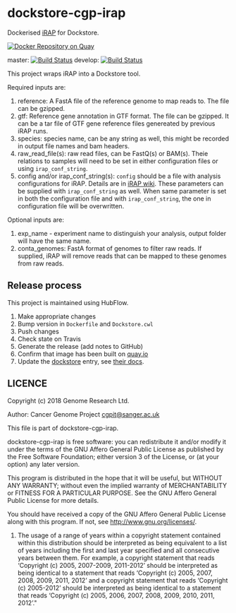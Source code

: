 # dockstore-cgp-irap

Dockerised [iRAP](https://github.com/nunofonseca/irap) for Dockstore.

[![Docker Repository on Quay](https://quay.io/repository/wtsicgp/dockstore-cgp-irap/status "Docker Repository on Quay")](https://quay.io/repository/wtsicgp/dockstore-cgp-irap)

master: [![Build Status](https://travis-ci.org/cancerit/dockstore-cgp-irap.svg?branch=master)](https://travis-ci.org/cancerit/dockstore-cgp-irap)
develop: [![Build Status](https://travis-ci.org/cancerit/dockstore-cgp-irap.svg?branch=develop)](https://travis-ci.org/cancerit/dockstore-cgp-irap)

This project wraps iRAP into a Dockstore tool.

Required inputs are:

1. reference: A FastA file of the reference genome to map reads to. The file can be gzipped.
1. gtf: Reference gene annotation in GTF format. The file can be gzipped. It can be a tar file of GTF gene reference files genereated by previous iRAP runs.
1. species: species name, can be any string as well, this might be recorded in output file names and bam headers.
1. raw_read_file(s): raw read files, can be FastQ(s) or BAM(s). Theie relations to samples will need to be set in either configuration files or using `irap_conf_string`.
1. config and/or irap_conf_string(s): `config` should be a file with analysis configurations for iRAP. Details are in [iRAP wiki](https://github.com/nunofonseca/irap/wiki/8-Configuration-file). These parameters can be supplied with `irap_conf_string` as well. When same parameter is set in both the configuration file and with `irap_conf_string`, the one in configuration file will be overwritten.

Optional inputs are:

1. exp_name - experiment name to distinguish your analysis, output folder will have the same name.
1. conta_genomes: FastA format of genomes to filter raw reads. If supplied, iRAP will remove reads that can be mapped to these genomes from raw reads.

## Release process

This project is maintained using HubFlow.

1. Make appropriate changes
1. Bump version in `Dockerfile` and `Dockstore.cwl`
1. Push changes
1. Check state on Travis
1. Generate the release (add notes to GitHub)
1. Confirm that image has been built on [quay.io](https://quay.io/repository/wtsicgp/dockstore-cgp-irap?tab=builds)
1. Update the [dockstore](https://dockstore.org/containers/quay.io/wtsicgp/dockstore-cgp-irap) entry, see [their docs](https://dockstore.org/docs/getting-started-with-dockstore).

## LICENCE

Copyright (c) 2018 Genome Research Ltd.

Author: Cancer Genome Project <cgpit@sanger.ac.uk>

This file is part of dockstore-cgp-irap.

dockstore-cgp-irap is free software: you can redistribute it and/or modify it under
the terms of the GNU Affero General Public License as published by the Free
Software Foundation; either version 3 of the License, or (at your option) any
later version.

This program is distributed in the hope that it will be useful, but WITHOUT
ANY WARRANTY; without even the implied warranty of MERCHANTABILITY or FITNESS
FOR A PARTICULAR PURPOSE. See the GNU Affero General Public License for more
details.

You should have received a copy of the GNU Affero General Public License
along with this program. If not, see <http://www.gnu.org/licenses/>.

1. The usage of a range of years within a copyright statement contained within this distribution should be interpreted as being equivalent to a list of years including the first and last year specified and all consecutive years between them. For example, a copyright statement that reads ‘Copyright (c) 2005, 2007-2009, 2011-2012’ should be interpreted as being identical to a statement that reads ‘Copyright (c) 2005, 2007, 2008, 2009, 2011, 2012’ and a copyright statement that reads ‘Copyright (c) 2005-2012’ should be interpreted as being identical to a statement that reads ‘Copyright (c) 2005, 2006, 2007, 2008, 2009, 2010, 2011, 2012’."
